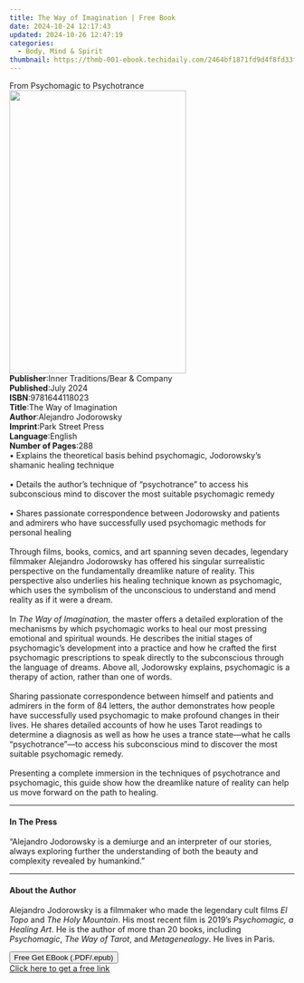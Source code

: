 ```yaml
---
title: The Way of Imagination | Free Book
date: 2024-10-24 12:17:43
updated: 2024-10-26 12:47:19
categories:
  - Body, Mind & Spirit
thumbnail: https://thmb-001-ebook.techidaily.com/2464bf1871fd9d4f8fd33f328da87be0c7535abdc2ec8aeeb58754348965e532.jpg
---
```

<main id="book-container">
  <div class="flex flex-col">
    <div class="book-brief flex-1 py-6 px-4 sm:p-6 md:py-10 md:px-8">
      <!-- brief-->
      <div class="book-brief-main">From Psychomagic to Psychotrance</div>
    </div>
    <div
      class="book-meta-info flex-1 grid gap-4 col-start-1 col-end-3 row-start-1 sm:mb-6 sm:grid-cols-4 lg:gap-6 lg:col-start-2 lg:row-end-6 lg:row-span-6 lg:mb-0"
    >
      <div
        class="book-meta-info-left place-content-center mt-4 p-4 text-sm leading-6 col-start-2 col-span-2 dark:text-slate-400"
      >
        <img
          class="w-full h-500 object-cover rounded-lg sm:h-255 sm:col-span-2 lg:col-span-full"
          src="https://img-001-ebook.techidaily.com/5be3898efb3ae09636d74a66bd2f14219f511bdc8eea489a20fd893b897984ea.jpg"
          alt=""
          width="312"
          height="500"
        />
      </div>
      <div
        class="book-meta-info-right mt-2 col-start-1 row-start-2 col-span-3 self-center"
      >
        <!-- meta data  -->
        <div class="flex flex-col px-4 md:px-8">
          <div class="flex-1">
            <strong>Publisher</strong>:<span class="px-2"
              >Inner Traditions/Bear &amp; Company</span
            >
          </div>
          <div class="flex-1">
            <strong>Published</strong>:<span class="px-2">July 2024</span>
          </div>
          <div class="flex-1">
            <strong>ISBN</strong>:<span class="px-2">9781644118023</span>
          </div>
          <div class="flex-1">
            <strong>Title</strong>:<span class="px-2"
              >The Way of Imagination</span
            >
          </div>
          <div class="flex-1">
            <strong>Author</strong>:<span class="px-2"
              >Alejandro Jodorowsky</span
            >
          </div>
          <div class="flex-1">
            <strong>Imprint</strong>:<span class="px-2">Park Street Press</span>
          </div>
          <div class="flex-1">
            <strong>Language</strong>:<span class="px-2">English</span>
          </div>
          <div class="flex-1">
            <strong>Number of Pages</strong>:<span class="px-2">288</span>
          </div>
        </div>
      </div>
    </div>
    <div class="book-description flex-1 py-6 px-4 sm:p-6 md:py-10 md:px-8">
      <div class="book-description-main">
        <div accordion-content="" id="description">
          • Explains the theoretical basis behind psychomagic, Jodorowsky’s
          shamanic healing technique<br /><br />• Details the author’s technique
          of “psychotrance” to access his subconscious mind to discover the most
          suitable psychomagic remedy<br /><br />• Shares passionate
          correspondence between Jodorowsky and patients and admirers who have
          successfully used psychomagic methods for personal healing<br /><br />Through
          films, books, comics, and art spanning seven decades, legendary
          filmmaker Alejandro Jodorowsky has offered his singular surrealistic
          perspective on the fundamentally dreamlike nature of reality. This
          perspective also underlies his healing technique known as psychomagic,
          which uses the symbolism of the unconscious to understand and mend
          reality as if it were a dream.<br /><br />In
          <i>The Way of Imagination,</i> the master offers a detailed
          exploration of the mechanisms by which psychomagic works to heal our
          most pressing emotional and spiritual wounds. He describes the initial
          stages of psychomagic’s development into a practice and how he crafted
          the first psychomagic prescriptions to speak directly to the
          subconscious through the language of dreams. Above all, Jodorowsky
          explains, psychomagic is a therapy of action, rather than one of
          words.<br /><br />Sharing passionate correspondence between himself
          and patients and admirers in the form of 84 letters, the author
          demonstrates how people have successfully used psychomagic to make
          profound changes in their lives. He shares detailed accounts of how he
          uses Tarot readings to determine a diagnosis as well as how he uses a
          trance state—what he calls “psychotrance”—to access his subconscious
          mind to discover the most suitable psychomagic remedy.<br /><br />Presenting
          a complete immersion in the techniques of psychotrance and
          psychomagic, this guide show how the dreamlike nature of reality can
          help us move forward on the path to healing.
        </div>
        <div class="accordion-fader"></div>
      </div>
    </div>
    <div class="book-excerpts flex-1 py-6 px-4 sm:p-6 md:py-10 md:px-8">
      <!-- excerpts-->
      <div class="book-excerpts-main">
        <hr />
        <h4 class="placeholder placeholder-heading">
          <span>In The Press</span>
        </h4>
        <p>
          “Alejandro Jodorowsky is a demiurge and an interpreter of our stories,
          always exploring further the understanding of both the beauty and
          complexity revealed by humankind.”
        </p>
      </div>
    </div>
    <div class="book-about-author flex-1 py-6 px-4 sm:p-6 md:py-10 md:px-8">
      <!-- about author-->
      <div class="book-main-author-main">
        <hr />
        <h4 class="placeholder placeholder-heading">
          <span>About the Author</span>
        </h4>
        <p>
          Alejandro Jodorowsky is a filmmaker who made the legendary cult films
          <i>El Topo</i> and <i>The Holy Mountain</i>. His most recent film is
          2019’s <i>Psychomagic, a Healing Art</i>. He is the author of more
          than 20 books, including <i>Psychomagic</i>, <i>The Way of Tarot</i>,
          and <i>Metagenealogy</i>. He lives in Paris.
        </p>
      </div>
    </div>
    <div class="book-free-get flex-1 py-6 px-4 sm:p-6 md:py-10 md:px-8">
      <button
        id="btn-free-get"
        class="bg-blue-500 hover:bg-blue-700 text-white font-bold py-2 px-4 rounded"
      >
        Free Get EBook (.PDF/.epub)
      </button>
      <div id="countdown-display" class="px-2 text-lg mt-2"></div>
      <a
        id="free-link"
        class="hidden bg-blue-500 hover:bg-blue-700 text-white font-bold py-2 px-4 rounded"
        href="https://www.ebooks.com/en-us/book/211141806/the-way-of-imagination/alejandro-jodorowsky/"
        target="_blank"
        >Click here to get a free link</a
      >
    </div>
    <script>
      let countdownTime = 0;
      let countdownInterval = null;
      document
        .getElementById('btn-free-get')
        .addEventListener('click', startCountdown);
      function startCountdown() {
        countdownTime = new Date().getTime() + 60000 * 3;
        countdownInterval = setInterval(updateCountdown, 1000);
        document.getElementById('btn-free-get').disabled = true;
        document
          .getElementById('btn-free-get')
          .classList.add('bg-gray-500', 'cursor-not-allowed');
      }
      function updateCountdown() {
        let currentTime = new Date().getTime();
        let timeLeft = countdownTime - currentTime;
        let secondsLeft = Math.floor(timeLeft / 1000);
        document.getElementById('countdown-display').innerHTML =
          `Remaining time: ${secondsLeft} seconds.`;
        if (secondsLeft <= 0) {
          clearInterval(countdownInterval);
          document.getElementById('btn-free-get').classList.add('hidden');
          document.getElementById('free-link').classList.remove('hidden');
          document.getElementById('countdown-display').innerHTML = '';
        }
      }
    </script>
  </div>
</main>
